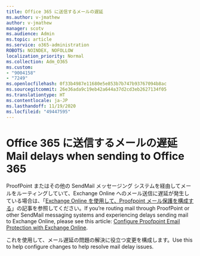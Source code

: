 ```yaml
---
title: Office 365 に送信するメールの遅延
ms.author: v-jmathew
author: v-jmathew
manager: scotv
ms.audience: Admin
ms.topic: article
ms.service: o365-administration
ROBOTS: NOINDEX, NOFOLLOW
localization_priority: Normal
ms.collection: Adm_O365
ms.custom:
- "9004158"
- "7249"
ms.openlocfilehash: 0f33b4987e11680e5e853b7b747b93767094b8ac
ms.sourcegitcommit: 26e36ada9c19eb42a644a37d2cd3eb2627134f05
ms.translationtype: HT
ms.contentlocale: ja-JP
ms.lasthandoff: 11/19/2020
ms.locfileid: "49447595"
---
```

# <a name="mail-delays-when-sending-to-office-365"></a><span data-ttu-id="b59c7-102">Office 365 に送信するメールの遅延</span><span class="sxs-lookup"><span data-stu-id="b59c7-102">Mail delays when sending to Office 365</span></span>

<span data-ttu-id="b59c7-103">ProofPoint またはその他の SendMail メッセージング システムを経由してメールをルーティングしていて、Exchange Online へのメール送信に遅延が発生している場合は、「[Exchange Online を使用して、Proofpoint メール保護を構成する](https://docs.microsoft.com/exchange/troubleshoot/email-delivery/configure-proofpoint-with-exchange)」の記事を参照してください。</span><span class="sxs-lookup"><span data-stu-id="b59c7-103">If you’re routing mail through ProofPoint or other SendMail messaging systems and experiencing delays sending mail to Exchange Online, please see this article: [Configure Proofpoint Email Protection with Exchange Online](https://docs.microsoft.com/exchange/troubleshoot/email-delivery/configure-proofpoint-with-exchange).</span></span>

<span data-ttu-id="b59c7-104">これを使用して、メール遅延の問題の解決に役立つ変更を構成します。</span><span class="sxs-lookup"><span data-stu-id="b59c7-104">Use this to help configure changes to help resolve mail delay issues.</span></span>
